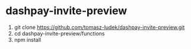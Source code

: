 # dashpay-invite-preview

1. git clone https://github.com/tomasz-ludek/dashpay-invite-preview.git
2. cd dashpay-invite-preview/functions
3. npm install
